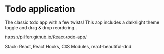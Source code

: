 # Todo application
 
The classic todo app with a few twists! This app includes a dark/light theme toggle and drag & drop reordering..

https://pl1fert.github.io/React-todo-app/

Stack: React, React Hooks, CSS Modules, react-beautiful-dnd
